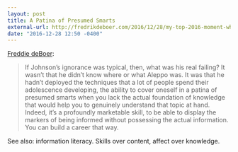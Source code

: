 ```yaml
---
layout: post
title: A Patina of Presumed Smarts
external-url: http://fredrikdeboer.com/2016/12/28/my-top-2016-moment-what-is-aleppo/
date: "2016-12-28 12:50 -0400"
---
```


[Freddie deBoer](http://fredrikdeboer.com/2016/12/28/my-top-2016-moment-what-is-aleppo/):

> If Johnson’s ignorance was typical, then, what was his real failing? It wasn’t that he didn’t know where or what Aleppo was. It was that he hadn’t deployed the techniques that a lot of people spend their adolescence developing, the ability to cover oneself in a patina of presumed smarts when you lack the actual foundation of knowledge that would help you to genuinely understand that topic at hand. Indeed, it’s a profoundly marketable skill, to be able to display the markers of being informed without possessing the actual information. You can build a career that way.

See also: information literacy. Skills over content, affect over knowledge.